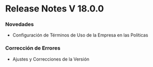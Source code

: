 # Release Notes V 18.0.0

### **Novedades**

* Configuración de Términos de Uso de la Empresa en las Políticas

### **Corrección de Errores**

* Ajustes y Correcciones de la Versión
